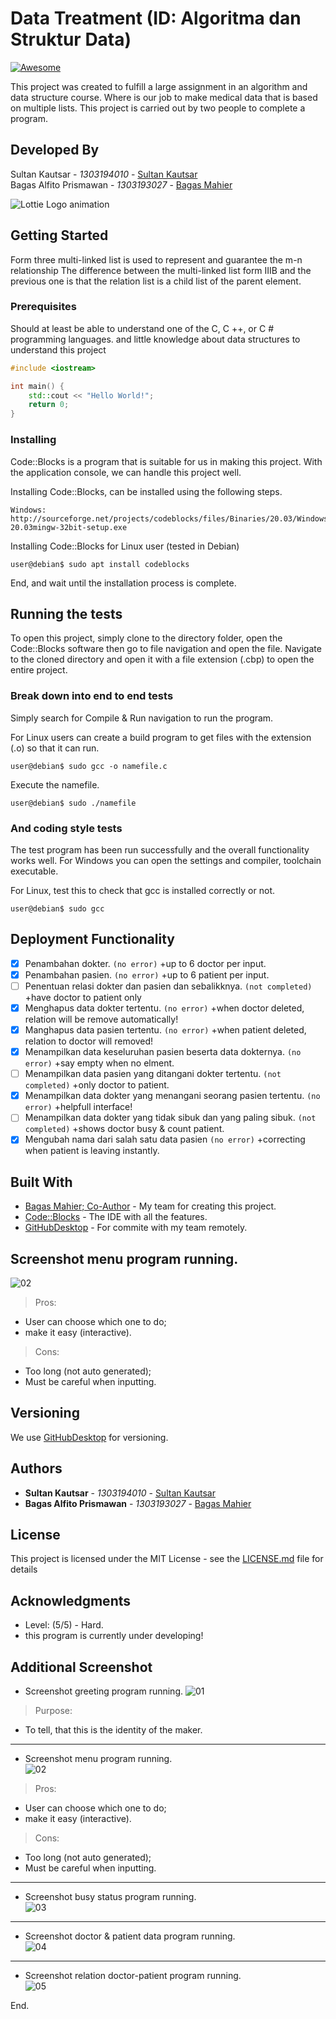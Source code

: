 # Data Treatment (ID: Algoritma dan Struktur Data)

[![Awesome](https://cdn.rawgit.com/sindresorhus/awesome/d7305f38d29fed78fa85652e3a63e154dd8e8829/media/badge.svg)](https://github.com/sindresorhus/awesome)

This project was created to fulfill a large assignment in an algorithm and data structure course. Where is our job to make medical data that is based on multiple lists. This project is carried out by two people to complete a program.

## Developed By

Sultan Kautsar - *1303194010* - [Sultan Kautsar](https://github.com/svzax)<br>
Bagas Alfito Prismawan - *1303193027* - [Bagas Mahier](https://github.com/BagasMahier12a)

![Lottie Logo animation](imag/lottie1.gif)

## Getting Started

Form three multi-linked list is used to represent and guarantee the m-n relationship The difference between the multi-linked list form IIIB and the previous one is that the relation list is a child list of the parent element.

### Prerequisites

Should at least be able to understand one of the C, C ++, or C # programming languages. and little knowledge about data structures to understand this project

```cpp
#include <iostream>

int main() {
    std::cout << "Hello World!";
    return 0;
}
```

### Installing

Code::Blocks is a program that is suitable for us in making this project. With the application console, we can handle this project well.

Installing Code::Blocks, can be installed using the following steps.

```
Windows: http://sourceforge.net/projects/codeblocks/files/Binaries/20.03/Windows/32bit/codeblocks-20.03mingw-32bit-setup.exe
```

Installing Code::Blocks for Linux user (tested in Debian)

```
user@debian$ sudo apt install codeblocks
```

End, and wait until the installation process is complete.

## Running the tests

To open this project, simply clone to the directory folder, open the Code::Blocks software then go to file navigation and open the file. Navigate to the cloned directory and open it with a file extension (.cbp) to open the entire project.

### Break down into end to end tests

Simply search for Compile & Run navigation to run the program.

For Linux users can create a build program to get files with the extension (.o) so that it can run. 

```
user@debian$ sudo gcc -o namefile.c
```

Execute the namefile.

```
user@debian$ sudo ./namefile
```

### And coding style tests

The test program has been run successfully and the overall functionality works well. For Windows you can open the settings and compiler, toolchain executable.

For Linux, test this to check that gcc is installed correctly or not.

```
user@debian$ sudo gcc
```

## Deployment Functionality

- [x] Penambahan dokter. ```(no error)``` +up to 6 doctor per input.
- [x] Penambahan pasien. ```(no error)``` +up to 6 patient per input.
- [ ] Penentuan relasi dokter dan pasien dan sebalikknya. ```(not completed)``` +have doctor to patient only
- [x] Menghapus data dokter tertentu. ```(no error)``` +when doctor deleted, relation will be remove automatically!
- [x] Manghapus data pasien tertentu. ```(no error)``` +when patient deleted, relation to doctor will removed!
- [x] Menampilkan data keseluruhan pasien beserta data dokternya. ```(no error)``` +say empty when no elment.
- [ ] Menampilkan data pasien yang ditangani dokter tertentu. ```(not completed)``` +only doctor to patient.
- [x] Menampilkan data dokter yang menangani seorang pasien tertentu. ```(no error)``` +helpfull interface!
- [ ] Menampilkan data dokter yang tidak sibuk dan yang paling sibuk. ```(not completed)``` +shows doctor busy & count patient.
- [x] Mengubah nama dari salah satu data pasien ```(no error)``` +correcting when patient is leaving instantly.

## Built With

* [Bagas Mahier; Co-Author](https://github.com/BagasMahier12a/) - My team for creating this project.
* [Code::Blocks](http://www.codeblocks.org/home) - The IDE with all the features.
* [GitHubDesktop](https://desktop.github.com/) - For commite with my team remotely.

## Screenshot menu program running.
![02](https://github.com/svzax/TubesMultiLinklist_ASD_DataBerobat/blob/master/Data%20Berobat/img/2.png)
> Pros:
- User can choose which one to do;
- make it easy (interactive).
> Cons:
- Too long (not auto generated);
- Must be careful when inputting.

## Versioning

We use [GitHubDesktop](https://desktop.github.comg/) for versioning.

## Authors

* **Sultan Kautsar** - *1303194010* - [Sultan Kautsar](https://github.com/svzax)
* **Bagas Alfito Prismawan** - *1303193027* - [Bagas Mahier](https://github.com/BagasMahier12a)

## License

This project is licensed under the MIT License - see the [LICENSE.md](LICENSE.md) file for details

## Acknowledgments

* Level: (5/5) - Hard.
* this program is currently under developing!

## Additional Screenshot

* Screenshot greeting program running.
![01](https://github.com/svzax/TubesMultiLinklist_ASD_DataBerobat/blob/master/Data%20Berobat/img/1.png)
> Purpose:
- To tell, that this is the identity of the maker.

---

* Screenshot menu program running. <br>
![02](https://github.com/svzax/TubesMultiLinklist_ASD_DataBerobat/blob/master/Data%20Berobat/img/2.png)
> Pros:
- User can choose which one to do;
- make it easy (interactive).
> Cons:
- Too long (not auto generated);
- Must be careful when inputting.

---

* Screenshot busy status program running. <br>
![03](https://github.com/svzax/TubesMultiLinklist_ASD_DataBerobat/blob/master/Data%20Berobat/img/3.png)

---

* Screenshot doctor & patient data program running. <br>
![04](https://github.com/svzax/TubesMultiLinklist_ASD_DataBerobat/blob/master/Data%20Berobat/img/4.png)

---

* Screenshot relation doctor-patient program running. <br>
![05](https://github.com/svzax/TubesMultiLinklist_ASD_DataBerobat/blob/master/Data%20Berobat/img/5.png)

End.
